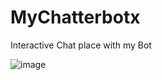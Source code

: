 # MyChatterbotx
Interactive Chat place with my Bot

![image](https://github.com/Lakshmikiranmai77/MyChatterbotx/assets/57581088/f1a8ca29-710b-4b10-953e-85c9e0c7467b)

